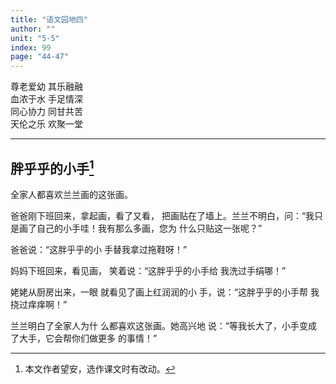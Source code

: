 ```yaml
---
title: "语文园地四"
author: ""
unit: "5-5"
index: 99
page: "44-47"
---
```


<!-- 日积月累 -->

尊老爱幼 其乐融融  
血浓于水 手足情深  
同心协力 同甘共苦  
天伦之乐 欢聚一堂  

---

<!-- 和大人一起读 -->

## 胖乎乎的小手[^1]

全家人都喜欢兰兰画的这张画。

爸爸刚下班回来，拿起画，看了又看，
把画贴在了墙上。兰兰不明白，问：“我只
是画了自己的小手哇！我有那么多画，您为
什么只贴这一张呢？”

[^1]: 本文作者望安，选作课文时有改动。

爸爸说：“这胖乎乎的小
手替我拿过拖鞋呀！”

妈妈下班回来，看见画，
笑着说：“这胖乎乎的小手给
我洗过手绢哪！”

姥姥从厨房出来，一眼
就看见了画上红润润的小
手，说：“这胖乎乎的小手帮
我挠过痒痒啊！”

兰兰明白了全家人为什
么都喜欢这张画。她高兴地
说：“等我长大了，小手变成
了大手，它会帮你们做更多
的事情！”

